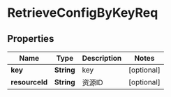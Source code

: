 

# RetrieveConfigByKeyReq

## Properties

Name | Type | Description | Notes
------------ | ------------- | ------------- | -------------
**key** | **String** | key |  [optional]
**resourceId** | **String** | 资源ID |  [optional]




